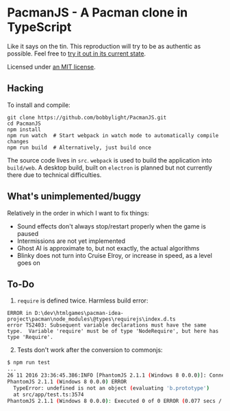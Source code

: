 PacmanJS - A Pacman clone in TypeScript
=======================================
Like it says on the tin.  This reproduction will try to be as authentic as
possible.  Feel free to [try it out in its current state](http://bobbylight.github.io/PacmanJS/).

Licensed under [an MIT license](LICENSE.txt).

## Hacking
To install and compile:

```shell
git clone https://github.com/bobbylight/PacmanJS.git
cd PacmanJS
npm install
npm run watch  # Start webpack in watch mode to automatically compile changes
npm run build  # Alternatively, just build once
```

The source code lives in `src`.  `webpack` is used to build the application into `build/web`.
A desktop build, built on `electron` is planned but not currently there due to technical
difficulties.

## What's unimplemented/buggy

Relatively in the order in which I want to fix things:

* Sound effects don't always stop/restart properly when the game is paused
* Intermissions are not yet implemented
* Ghost AI is approximate to, but not exactly, the actual algorithms
* Blinky does not turn into Cruise Elroy, or increase in speed, as a level
  goes on

## To-Do
1. `require` is defined twice.  Harmless build error:

```
ERROR in D:\dev\htmlgames\pacman-idea-project\pacman\node_modules\@types\requirejs\index.d.ts
error TS2403: Subsequent variable declarations must have the same type.  Variable 'require' must be of type 'NodeRequire', but here has type 'Require'.
```

2. Tests don't work after the conversion to commonjs:

```bash
$ npm run test
...
26 11 2016 23:36:45.386:INFO [PhantomJS 2.1.1 (Windows 8 0.0.0)]: Connected on socket /#-09u1FLuLHy2SV_8AAAA with id 61737670
PhantomJS 2.1.1 (Windows 8 0.0.0) ERROR
  TypeError: undefined is not an object (evaluating 'b.prototype')
  at src/app/test.ts:3574
PhantomJS 2.1.1 (Windows 8 0.0.0): Executed 0 of 0 ERROR (0.077 secs / 0 secs)
```
